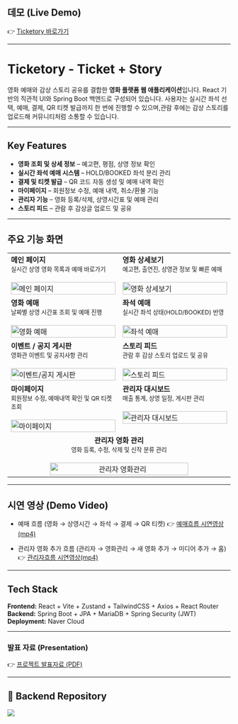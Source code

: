 ## 데모 (Live Demo)
👉 [Ticketory 바로가기](http://211.188.58.155:8080/)  

---
# Ticketory - Ticket + Story

영화 예매와 감상 스토리 공유를 결합한 **영화 플랫폼 웹 애플리케이션**입니다. React 기반의 직관적 UI와 Spring Boot 백엔드로 구성되어 있습니다.
사용자는 실시간 좌석 선택, 예매, 결제, QR 티켓 발급까지 한 번에 진행할 수 있으며,관람 후에는 감상 스토리를 업로드해 커뮤니티처럼 소통할 수 있습니다.  

---

## Key Features

- **영화 조회 및 상세 정보** – 예고편, 평점, 상영 정보 확인  
- **실시간 좌석 예매 시스템** – HOLD/BOOKED 좌석 분리 관리  
- **결제 및 티켓 발급** – QR 코드 자동 생성 및 예매 내역 확인  
- **마이페이지** – 회원정보 수정, 예매 내역, 취소/환불 기능  
- **관리자 기능** – 영화 등록/삭제, 상영시간표 및 예매 관리  
- **스토리 피드** – 관람 후 감상글 업로드 및 공유  

---

## 주요 기능 화면

<table>
  <tr>
    <td width="50%" valign="top">
      <b>메인 페이지</b><br/>
      <sub>실시간 상영 영화 목록과 예매 바로가기</sub><br/><br/>
      <img alt="메인 페이지" src="https://github.com/user-attachments/assets/4c69e2ba-f6c2-404b-8217-c8f42dcfdb2b" width="100%"/>
    </td>
    <td width="50%" valign="top">
      <b>영화 상세보기</b><br/>
      <sub>예고편, 출연진, 상영관 정보 및 빠른 예매</sub><br/><br/>
      <img alt="영화 상세보기" src="https://github.com/user-attachments/assets/3b059e38-9587-4339-8273-68e41e18d32a" width="100%"/>
    </td>
  </tr>
  <tr>
    <td width="50%" valign="top">
      <b>영화 예매</b><br/>
      <sub>날짜별 상영 시간표 조회 및 예매 진행</sub><br/><br/>
      <img alt="영화 예매" src="https://github.com/user-attachments/assets/3baff37f-8b1a-43ac-b9a9-8dc519498ccd" width="100%"/>
    </td>
    <td width="50%" valign="top">
      <b>좌석 예매</b><br/>
      <sub>실시간 좌석 상태(HOLD/BOOKED) 반영</sub><br/><br/>
      <img alt="좌석 예매" src="https://github.com/user-attachments/assets/d17b63db-b3da-47d9-9d96-7dbb9408d530" width="100%"/>
    </td>
  </tr>
  <tr>
    <td width="50%" valign="top">
      <b>이벤트 / 공지 게시판</b><br/>
      <sub>영화관 이벤트 및 공지사항 관리</sub><br/><br/>
      <img alt="이벤트/공지 게시판" src="https://github.com/user-attachments/assets/4237168c-5b2d-4368-9289-d366e018dc47" width="100%"/>
    </td>
    <td width="50%" valign="top">
      <b>스토리 피드</b><br/>
      <sub>관람 후 감상 스토리 업로드 및 공유</sub><br/><br/>
      <img alt="스토리 피드" src="https://github.com/user-attachments/assets/19bdba85-5d19-4228-9096-d550a06195a3" width="100%"/>
    </td>
  </tr>
  <tr>
    <td width="50%" valign="top">
      <b>마이페이지</b><br/>
      <sub>회원정보 수정, 예매내역 확인 및 QR 티켓 조회</sub><br/><br/>
      <img alt="마이페이지" src="https://github.com/user-attachments/assets/5b04fc87-e762-446a-935e-34b5b45bf2ca" width="100%"/>
    </td>
    <td width="50%" valign="top">
      <b>관리자 대시보드</b><br/>
      <sub>매출 통계, 상영 일정, 게시판 관리</sub><br/><br/>
      <img alt="관리자 대시보드" src="https://github.com/user-attachments/assets/1f757295-1cb7-41ab-8aad-5478be12cffe" width="100%"/>
    </td>
  </tr>
  <tr>
    <td width="50%" valign="top" colspan="2" align="center">
      <b>관리자 영화 관리</b><br/>
      <sub>영화 등록, 수정, 삭제 및 신작 분류 관리</sub><br/><br/>
      <img alt="관리자 영화관리" src="https://github.com/user-attachments/assets/32700272-4717-45ab-a5fa-1cc49710229d" width="80%"/>
    </td>
  </tr>
</table>

---

## 시연 영상 (Demo Video)
- 예매 흐름 (영화 → 상영시간 → 좌석 → 결제 → QR 티켓)
👉 [예매흐름 시연영상(mp4)](https://github.com/user-attachments/assets/099c75e4-6254-4c2b-84b9-2d4b7cf5523c)

- 관리자 영화 추가 흐름 (관리자 → 영화관리 → 새 영화 추가 → 미디어 추가 → 홈)
👉 [관리자흐름 시연영상(mp4)](https://github.com/user-attachments/assets/b60a7af4-1f1d-457d-9535-ce3da64a18c4)

---

##  Tech Stack

**Frontend:** React + Vite + Zustand + TailwindCSS + Axios + React Router  
**Backend:** Spring Boot + JPA + MariaDB + Spring Security (JWT)  
**Deployment:** Naver Cloud 

---

### 발표 자료 (Presentation) 
👉 [프로젝트 발표자료 (PDF)](https://github.com/user-attachments/files/22225340/ticketory_presentation_final.pdf)

---

## 🔗 Backend Repository

<a href="https://github.com/sjyun0507/Ticketory.git" target="_blank">
  <img src="https://img.shields.io/badge/-%20Go%20to%20Backend%20Repo-2E8B57?style=for-the-badge&logo=springboot&logoColor=white" />
</a>



